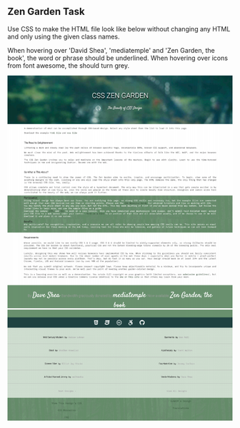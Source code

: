 ## Zen Garden Task

Use CSS to make the HTML file look like below without changing any HTML and only using the given class names.

When hovering over 'David Shea', 'mediatemple' and 'Zen Garden, the book', the word or phrase should be underlined. When hovering over icons from font awesome, the should turn grey.


![top of the page](./img/top.png)
![middle of the page](./img/middle.png)
![bottom of the page](./img/bottom.png)
